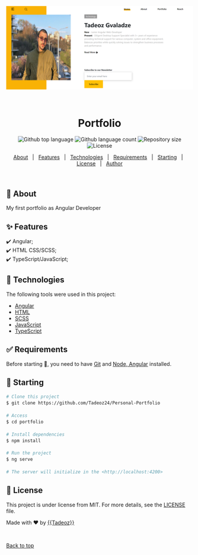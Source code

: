 <div align="center" id="top"> 
  <img src="./src/assets/img/Avatar.png" alt="Portfolio" />

&#xa0;

  <!-- <a href="https://portfolio.netlify.app">Demo</a> -->
</div>

<h1 align="center">Portfolio</h1>

<p align="center">
  <img alt="Github top language" src="https://img.shields.io/github/languages/top/{{YOUR_GITHUB_USERNAME}}/portfolio?color=56BEB8">

  <img alt="Github language count" src="https://img.shields.io/github/languages/count/{{YOUR_GITHUB_USERNAME}}/portfolio?color=56BEB8">

  <img alt="Repository size" src="https://img.shields.io/github/repo-size/{{YOUR_GITHUB_USERNAME}}/portfolio?color=56BEB8">

  <img alt="License" src="https://img.shields.io/github/license/{{YOUR_GITHUB_USERNAME}}/portfolio?color=56BEB8">

  <!-- <img alt="Github issues" src="https://img.shields.io/github/issues/{{YOUR_GITHUB_USERNAME}}/portfolio?color=56BEB8" /> -->

  <!-- <img alt="Github forks" src="https://img.shields.io/github/forks/{{YOUR_GITHUB_USERNAME}}/portfolio?color=56BEB8" /> -->

  <!-- <img alt="Github stars" src="https://img.shields.io/github/stars/{{YOUR_GITHUB_USERNAME}}/portfolio?color=56BEB8" /> -->
</p>

<!-- Status -->

<!-- <h4 align="center">
	🚧  Portfolio 🚀 Under construction...  🚧
</h4>

<hr> -->

<p align="center">
  <a href="#dart-about">About</a> &#xa0; | &#xa0; 
  <a href="#sparkles-features">Features</a> &#xa0; | &#xa0;
  <a href="#rocket-technologies">Technologies</a> &#xa0; | &#xa0;
  <a href="#white_check_mark-requirements">Requirements</a> &#xa0; | &#xa0;
  <a href="#checkered_flag-starting">Starting</a> &#xa0; | &#xa0;
  <a href="#memo-license">License</a> &#xa0; | &#xa0;
  <a href="https://github.com/Tadeoz24" target="_blank">Author</a>
</p>

<br>

## :dart: About

My first portfolio as Angular Developer

## :sparkles: Features

:heavy_check_mark: Angular;\
:heavy_check_mark: HTML CSS/SCSS;\
:heavy_check_mark: TypeScript/JavaScript;

## :rocket: Technologies

The following tools were used in this project:

- [Angular](https://angular.io/)
- [HTML](https://html.com/)
- [SCSS](https://sass-lang.com/)
- [JavaScript](https://www.javascript.com/)
- [TypeScript](https://www.typescriptlang.org/)

## :white_check_mark: Requirements

Before starting :checkered_flag:, you need to have [Git]() and [Node, Angular]() installed.

## :checkered_flag: Starting

```bash
# Clone this project
$ git clone https://github.com/Tadeoz24/Personal-Portfolio

# Access
$ cd portfolio

# Install dependencies
$ npm install

# Run the project
$ ng serve

# The server will initialize in the <http://localhost:4200>
```

## :memo: License

This project is under license from MIT. For more details, see the [LICENSE](LICENSE.md) file.

Made with :heart: by <a href="https://github.com/Tadeoz24/" target="_blank">{{Tadeoz}}</a>

&#xa0;

<a href="#top">Back to top</a>
